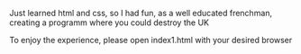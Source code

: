 
Just learned html and css, so I had fun, as a well educated frenchman, creating a programm where you could destroy the UK

To enjoy the experience, please open index1.html with your desired browser